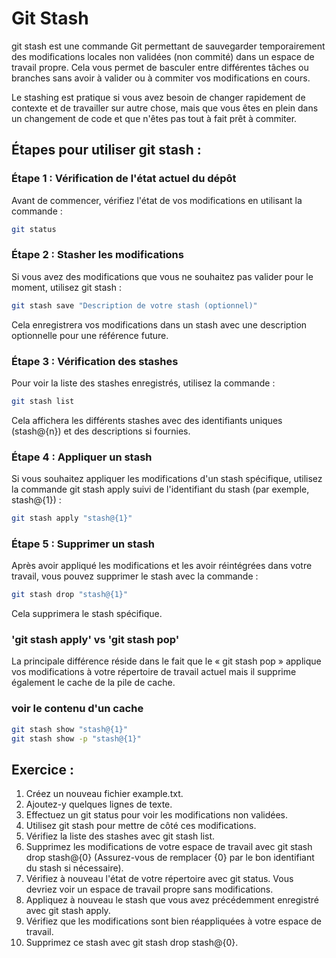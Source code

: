 # Git Stash

git stash est une commande Git permettant de sauvegarder temporairement des modifications locales non validées (non commité) dans un espace de travail propre. Cela vous permet de basculer entre différentes tâches ou branches sans avoir à valider ou à commiter vos modifications en cours.

Le stashing est pratique si vous avez besoin de changer rapidement de contexte et de travailler sur autre chose, mais que vous êtes en plein dans un changement de code et que n'êtes pas tout à fait prêt à commiter.

## Étapes pour utiliser git stash :

### Étape 1 : Vérification de l'état actuel du dépôt
Avant de commencer, vérifiez l'état de vos modifications en utilisant la commande :
```bash
git status
```

### Étape 2 : Stasher les modifications
Si vous avez des modifications que vous ne souhaitez pas valider pour le moment, utilisez git stash :

```bash
git stash save "Description de votre stash (optionnel)"
```
Cela enregistrera vos modifications dans un stash avec une description optionnelle pour une référence future.

### Étape 3 : Vérification des stashes
Pour voir la liste des stashes enregistrés, utilisez la commande :

```bash
git stash list
```
Cela affichera les différents stashes avec des identifiants uniques (stash@{n}) et des descriptions si fournies.

### Étape 4 : Appliquer un stash
Si vous souhaitez appliquer les modifications d'un stash spécifique, utilisez la commande git stash apply suivi de l'identifiant du stash (par exemple, stash@{1}) :

```bash
git stash apply "stash@{1}"
```
### Étape 5 : Supprimer un stash
Après avoir appliqué les modifications et les avoir réintégrées dans votre travail, vous pouvez supprimer le stash avec la commande :

```bash
git stash drop "stash@{1}"
```
Cela supprimera le stash spécifique.

### 'git stash apply' vs 'git stash pop' 
La principale différence réside dans le fait que le « git stash pop » applique vos modifications à votre répertoire de travail actuel mais il supprime également le cache de la pile de cache.

### voir le contenu d'un cache
```bash
git stash show "stash@{1}"
git stash show -p "stash@{1}"
```

## Exercice :

1. Créez un nouveau fichier example.txt.
2. Ajoutez-y quelques lignes de texte.
3. Effectuez un git status pour voir les modifications non validées.
4. Utilisez git stash pour mettre de côté ces modifications.
5. Vérifiez la liste des stashes avec git stash list.
6. Supprimez les modifications de votre espace de travail avec git stash drop stash@{0} (Assurez-vous de remplacer {0} par le bon identifiant du stash si nécessaire).
7. Vérifiez à nouveau l'état de votre répertoire avec git status. Vous devriez voir un espace de travail propre sans modifications.
8. Appliquez à nouveau le stash que vous avez précédemment enregistré avec git stash apply.
9. Vérifiez que les modifications sont bien réappliquées à votre espace de travail.
10. Supprimez ce stash avec git stash drop stash@{0}.